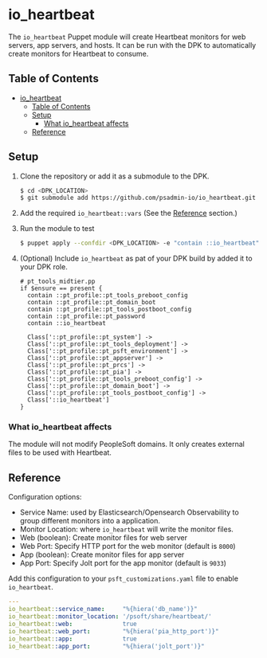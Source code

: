 # io_heartbeat

The `io_heartbeat` Puppet module will create Heartbeat monitors for web servers, app servers, and hosts. It can be run with the DPK to automatically create monitors for Heartbeat to consume. 

## Table of Contents

- [io\_heartbeat](#io_heartbeat)
  - [Table of Contents](#table-of-contents)
  - [Setup](#setup)
    - [What io\_heartbeat affects](#what-io_heartbeat-affects)
  - [Reference](#reference)

## Setup

1. Clone the repository or add it as a submodule to the DPK.

    ```bash
    $ cd <DPK_LOCATION>
    $ git submodule add https://github.com/psadmin-io/io_heartbeat.git modules/io_heartbeat
    ```
2. Add the required `io_heartbeat::vars` (See the [Reference](#reference) section.)
3. Run the module to test

    ```bash
    $ puppet apply --confdir <DPK_LOCATION> -e "contain ::io_heartbeat"
    ```

4. (Optional) Include `io_heartbeat` as pat of your DPK build by added it to your DPK role.

    ```puppet
    # pt_tools_midtier.pp
    if $ensure == present {
      contain ::pt_profile::pt_tools_preboot_config
      contain ::pt_profile::pt_domain_boot
      contain ::pt_profile::pt_tools_postboot_config
      contain ::pt_profile::pt_password
      contain ::io_heartbeat
      
      Class['::pt_profile::pt_system'] ->
      Class['::pt_profile::pt_tools_deployment'] ->
      Class['::pt_profile::pt_psft_environment'] ->
      Class['::pt_profile::pt_appserver'] ->
      Class['::pt_profile::pt_prcs'] ->
      Class['::pt_profile::pt_pia'] ->
      Class['::pt_profile::pt_tools_preboot_config'] ->
      Class['::pt_profile::pt_domain_boot'] ->
      Class['::pt_profile::pt_tools_postboot_config'] ->
      Class['::io_heartbeat']
    }
    ```

### What io_heartbeat affects 

The module will not modify PeopleSoft domains. It only creates external files to be used with Heartbeat. 

## Reference

Configuration options:

* Service Name: used by Elasticsearch/Opensearch Observability to group different monitors into a application.
* Monitor Location: where `io_heartbeat` will write the monitor files.
* Web (boolean): Create monitor files for web server
* Web Port: Specify HTTP port for the web monitor (default is `8000`)
* App (boolean): Create monitor files for app server
* App Port: Specify Jolt port for the app monitor (default is `9033`)

Add this configuration to your `psft_customizations.yaml` file to enable `io_heartbeat`.

```yaml
---
io_heartbeat::service_name:     "%{hiera('db_name')}"
io_heartbeat::monitor_location: '/psoft/share/heartbeat/'
io_heartbeat::web:              true
io_heartbeat::web_port:         "%{hiera('pia_http_port')}"
io_heartbeat::app:              true
io_heartbeat::app_port:         "%{hiera('jolt_port')}"
```
